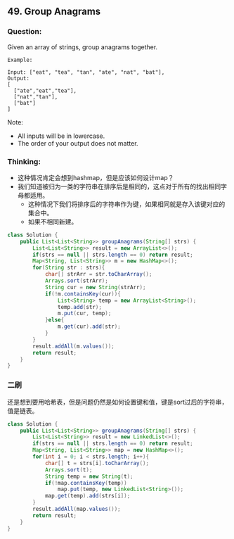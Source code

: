 ## 49. Group Anagrams

### Question:
Given an array of strings, group anagrams together.

```
Example:

Input: ["eat", "tea", "tan", "ate", "nat", "bat"],
Output:
[
  ["ate","eat","tea"],
  ["nat","tan"],
  ["bat"]
]
```

Note:
* All inputs will be in lowercase.
* The order of your output does not matter.



### Thinking:
* 这种情况肯定会想到hashmap，但是应该如何设计map？
* 我们知道被归为一类的字符串在排序后是相同的，这点对于所有的找出相同字母都适用。
	* 这种情况下我们将排序后的字符串作为键，如果相同就是存入该键对应的集合中。
	* 如果不相同新建。

```Java
class Solution {
    public List<List<String>> groupAnagrams(String[] strs) {
        List<List<String>> result = new ArrayList<>();
        if(strs == null || strs.length == 0) return result;
        Map<String, List<String>> m = new HashMap<>();
        for(String str : strs){
            char[] strArr = str.toCharArray();
            Arrays.sort(strArr);
            String cur = new String(strArr);
            if(!m.containsKey(cur)){
                List<String> temp = new ArrayList<String>(); 
                temp.add(str);
                m.put(cur, temp);
            }else{
                m.get(cur).add(str);
            }
        }
        result.addAll(m.values());
        return result;
    }
}
```

### 二刷
还是想到要用哈希表，但是问题仍然是如何设置键和值，键是sort过后的字符串，值是链表。

```Java
class Solution {
    public List<List<String>> groupAnagrams(String[] strs) {
        List<List<String>> result = new LinkedList<>();
        if(strs == null || strs.length == 0) return result;
        Map<String, List<String>> map = new HashMap<>();
        for(int i = 0; i < strs.length; i++){
            char[] t = strs[i].toCharArray();
            Arrays.sort(t);
            String temp = new String(t);
            if(!map.containsKey(temp))
                map.put(temp, new LinkedList<String>());
            map.get(temp).add(strs[i]);
        }
        result.addAll(map.values());
        return result;
    }
}
```